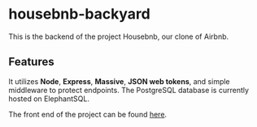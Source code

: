 # housebnb-backyard
This is the backend of the project Housebnb, our clone of Airbnb. 

## Features
It utilizes **Node**, **Express**, **Massive**, **JSON web tokens**, and simple middleware to protect endpoints. 
The PostgreSQL database is currently hosted on ElephantSQL.

The front end of the project can be found [here](https://github.com/sclojure/front-lawn). 
